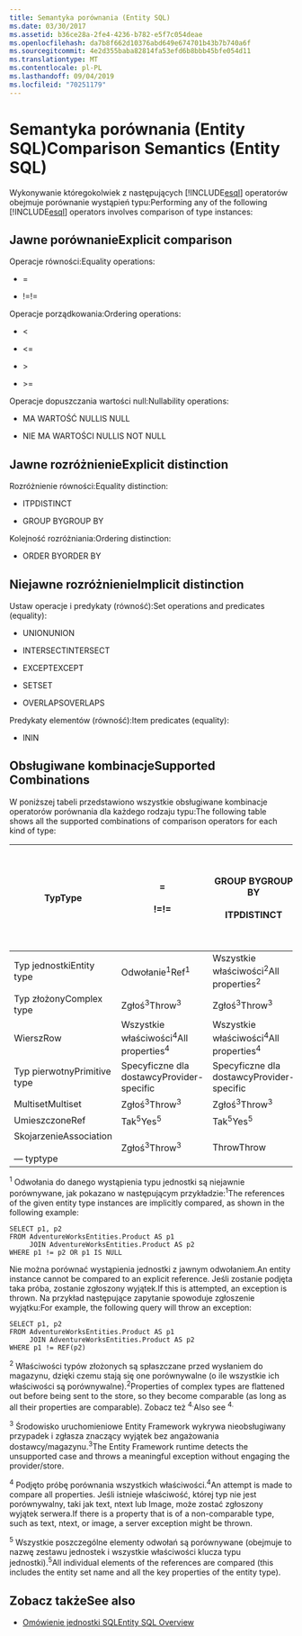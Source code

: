 ```yaml
---
title: Semantyka porównania (Entity SQL)
ms.date: 03/30/2017
ms.assetid: b36ce28a-2fe4-4236-b782-e5f7c054deae
ms.openlocfilehash: da7b8f662d10376abd649e674701b43b7b740a6f
ms.sourcegitcommit: 4e2d355baba82814fa53efd6b8bbb45bfe054d11
ms.translationtype: MT
ms.contentlocale: pl-PL
ms.lasthandoff: 09/04/2019
ms.locfileid: "70251179"
---
```

# <a name="comparison-semantics-entity-sql"></a><span data-ttu-id="f054e-102">Semantyka porównania (Entity SQL)</span><span class="sxs-lookup"><span data-stu-id="f054e-102">Comparison Semantics (Entity SQL)</span></span>
<span data-ttu-id="f054e-103">Wykonywanie któregokolwiek z następujących [!INCLUDE[esql](../../../../../../includes/esql-md.md)] operatorów obejmuje porównanie wystąpień typu:</span><span class="sxs-lookup"><span data-stu-id="f054e-103">Performing any of the following [!INCLUDE[esql](../../../../../../includes/esql-md.md)] operators involves comparison of type instances:</span></span>  
  
## <a name="explicit-comparison"></a><span data-ttu-id="f054e-104">Jawne porównanie</span><span class="sxs-lookup"><span data-stu-id="f054e-104">Explicit comparison</span></span>  
 <span data-ttu-id="f054e-105">Operacje równości:</span><span class="sxs-lookup"><span data-stu-id="f054e-105">Equality operations:</span></span>  
  
- =  
  
- <span data-ttu-id="f054e-106">!=</span><span class="sxs-lookup"><span data-stu-id="f054e-106">!=</span></span>  
  
 <span data-ttu-id="f054e-107">Operacje porządkowania:</span><span class="sxs-lookup"><span data-stu-id="f054e-107">Ordering operations:</span></span>  
  
- <  
  
- \<=  
  
- \>  
  
- \>=  
  
 <span data-ttu-id="f054e-108">Operacje dopuszczania wartości null:</span><span class="sxs-lookup"><span data-stu-id="f054e-108">Nullability operations:</span></span>  
  
- <span data-ttu-id="f054e-109">MA WARTOŚĆ NULL</span><span class="sxs-lookup"><span data-stu-id="f054e-109">IS NULL</span></span>  
  
- <span data-ttu-id="f054e-110">NIE MA WARTOŚCI NULL</span><span class="sxs-lookup"><span data-stu-id="f054e-110">IS NOT NULL</span></span>  
  
## <a name="explicit-distinction"></a><span data-ttu-id="f054e-111">Jawne rozróżnienie</span><span class="sxs-lookup"><span data-stu-id="f054e-111">Explicit distinction</span></span>  
 <span data-ttu-id="f054e-112">Rozróżnienie równości:</span><span class="sxs-lookup"><span data-stu-id="f054e-112">Equality distinction:</span></span>  
  
- <span data-ttu-id="f054e-113">ITP</span><span class="sxs-lookup"><span data-stu-id="f054e-113">DISTINCT</span></span>  
  
- <span data-ttu-id="f054e-114">GROUP BY</span><span class="sxs-lookup"><span data-stu-id="f054e-114">GROUP BY</span></span>  
  
 <span data-ttu-id="f054e-115">Kolejność rozróżniania:</span><span class="sxs-lookup"><span data-stu-id="f054e-115">Ordering distinction:</span></span>  
  
- <span data-ttu-id="f054e-116">ORDER BY</span><span class="sxs-lookup"><span data-stu-id="f054e-116">ORDER BY</span></span>  
  
## <a name="implicit-distinction"></a><span data-ttu-id="f054e-117">Niejawne rozróżnienie</span><span class="sxs-lookup"><span data-stu-id="f054e-117">Implicit distinction</span></span>  
 <span data-ttu-id="f054e-118">Ustaw operacje i predykaty (równość):</span><span class="sxs-lookup"><span data-stu-id="f054e-118">Set operations and predicates (equality):</span></span>  
  
- <span data-ttu-id="f054e-119">UNION</span><span class="sxs-lookup"><span data-stu-id="f054e-119">UNION</span></span>  
  
- <span data-ttu-id="f054e-120">INTERSECT</span><span class="sxs-lookup"><span data-stu-id="f054e-120">INTERSECT</span></span>  
  
- <span data-ttu-id="f054e-121">EXCEPT</span><span class="sxs-lookup"><span data-stu-id="f054e-121">EXCEPT</span></span>  
  
- <span data-ttu-id="f054e-122">SET</span><span class="sxs-lookup"><span data-stu-id="f054e-122">SET</span></span>  
  
- <span data-ttu-id="f054e-123">OVERLAPS</span><span class="sxs-lookup"><span data-stu-id="f054e-123">OVERLAPS</span></span>  
  
 <span data-ttu-id="f054e-124">Predykaty elementów (równość):</span><span class="sxs-lookup"><span data-stu-id="f054e-124">Item predicates (equality):</span></span>  
  
- <span data-ttu-id="f054e-125">IN</span><span class="sxs-lookup"><span data-stu-id="f054e-125">IN</span></span>  
  
## <a name="supported-combinations"></a><span data-ttu-id="f054e-126">Obsługiwane kombinacje</span><span class="sxs-lookup"><span data-stu-id="f054e-126">Supported Combinations</span></span>  
 <span data-ttu-id="f054e-127">W poniższej tabeli przedstawiono wszystkie obsługiwane kombinacje operatorów porównania dla każdego rodzaju typu:</span><span class="sxs-lookup"><span data-stu-id="f054e-127">The following table shows all the supported combinations of comparison operators for each kind of type:</span></span>  
  
|<span data-ttu-id="f054e-128">**Typ**</span><span class="sxs-lookup"><span data-stu-id="f054e-128">**Type**</span></span>|**=**<br /><br /> <span data-ttu-id="f054e-129">**\!=**</span><span class="sxs-lookup"><span data-stu-id="f054e-129">**!=**</span></span>|<span data-ttu-id="f054e-130">**GROUP BY**</span><span class="sxs-lookup"><span data-stu-id="f054e-130">**GROUP BY**</span></span><br /><br /> <span data-ttu-id="f054e-131">**ITP**</span><span class="sxs-lookup"><span data-stu-id="f054e-131">**DISTINCT**</span></span>|<span data-ttu-id="f054e-132">**UNION**</span><span class="sxs-lookup"><span data-stu-id="f054e-132">**UNION**</span></span><br /><br /> <span data-ttu-id="f054e-133">**INTERSECT**</span><span class="sxs-lookup"><span data-stu-id="f054e-133">**INTERSECT**</span></span><br /><br /> <span data-ttu-id="f054e-134">**EXCEPT**</span><span class="sxs-lookup"><span data-stu-id="f054e-134">**EXCEPT**</span></span><br /><br /> <span data-ttu-id="f054e-135">**SET**</span><span class="sxs-lookup"><span data-stu-id="f054e-135">**SET**</span></span><br /><br /> <span data-ttu-id="f054e-136">**OVERLAPS**</span><span class="sxs-lookup"><span data-stu-id="f054e-136">**OVERLAPS**</span></span>|<span data-ttu-id="f054e-137">**IN**</span><span class="sxs-lookup"><span data-stu-id="f054e-137">**IN**</span></span>|<span data-ttu-id="f054e-138">**<   <=**</span><span class="sxs-lookup"><span data-stu-id="f054e-138">**<   <=**</span></span><br /><br /> <span data-ttu-id="f054e-139">**>   >=**</span><span class="sxs-lookup"><span data-stu-id="f054e-139">**>   >=**</span></span>|<span data-ttu-id="f054e-140">**ORDER BY**</span><span class="sxs-lookup"><span data-stu-id="f054e-140">**ORDER BY**</span></span>|<span data-ttu-id="f054e-141">**MA WARTOŚĆ NULL**</span><span class="sxs-lookup"><span data-stu-id="f054e-141">**IS NULL**</span></span><br /><br /> <span data-ttu-id="f054e-142">**NIE MA WARTOŚCI NULL**</span><span class="sxs-lookup"><span data-stu-id="f054e-142">**IS NOT NULL**</span></span>|  
|-|-|-|-|-|-|-|-|  
|<span data-ttu-id="f054e-143">Typ jednostki</span><span class="sxs-lookup"><span data-stu-id="f054e-143">Entity type</span></span>|<span data-ttu-id="f054e-144">Odwołanie<sup>1</sup></span><span class="sxs-lookup"><span data-stu-id="f054e-144">Ref<sup>1</sup></span></span>|<span data-ttu-id="f054e-145">Wszystkie właściwości<sup>2</sup></span><span class="sxs-lookup"><span data-stu-id="f054e-145">All properties<sup>2</sup></span></span>|<span data-ttu-id="f054e-146">Wszystkie właściwości<sup>2</sup></span><span class="sxs-lookup"><span data-stu-id="f054e-146">All properties<sup>2</sup></span></span>|<span data-ttu-id="f054e-147">Wszystkie właściwości<sup>2</sup></span><span class="sxs-lookup"><span data-stu-id="f054e-147">All properties<sup>2</sup></span></span>|<span data-ttu-id="f054e-148">Zgłoś<sup>3</sup></span><span class="sxs-lookup"><span data-stu-id="f054e-148">Throw<sup>3</sup></span></span>|<span data-ttu-id="f054e-149">Zgłoś<sup>3</sup></span><span class="sxs-lookup"><span data-stu-id="f054e-149">Throw<sup>3</sup></span></span>|<span data-ttu-id="f054e-150">Odwołanie<sup>1</sup></span><span class="sxs-lookup"><span data-stu-id="f054e-150">Ref<sup>1</sup></span></span>|  
|<span data-ttu-id="f054e-151">Typ złożony</span><span class="sxs-lookup"><span data-stu-id="f054e-151">Complex type</span></span>|<span data-ttu-id="f054e-152">Zgłoś<sup>3</sup></span><span class="sxs-lookup"><span data-stu-id="f054e-152">Throw<sup>3</sup></span></span>|<span data-ttu-id="f054e-153">Zgłoś<sup>3</sup></span><span class="sxs-lookup"><span data-stu-id="f054e-153">Throw<sup>3</sup></span></span>|<span data-ttu-id="f054e-154">Zgłoś<sup>3</sup></span><span class="sxs-lookup"><span data-stu-id="f054e-154">Throw<sup>3</sup></span></span>|<span data-ttu-id="f054e-155">Zgłoś<sup>3</sup></span><span class="sxs-lookup"><span data-stu-id="f054e-155">Throw<sup>3</sup></span></span>|<span data-ttu-id="f054e-156">Zgłoś<sup>3</sup></span><span class="sxs-lookup"><span data-stu-id="f054e-156">Throw<sup>3</sup></span></span>|<span data-ttu-id="f054e-157">Zgłoś<sup>3</sup></span><span class="sxs-lookup"><span data-stu-id="f054e-157">Throw<sup>3</sup></span></span>|<span data-ttu-id="f054e-158">Zgłoś<sup>3</sup></span><span class="sxs-lookup"><span data-stu-id="f054e-158">Throw<sup>3</sup></span></span>|  
|<span data-ttu-id="f054e-159">Wiersz</span><span class="sxs-lookup"><span data-stu-id="f054e-159">Row</span></span>|<span data-ttu-id="f054e-160">Wszystkie właściwości<sup>4</sup></span><span class="sxs-lookup"><span data-stu-id="f054e-160">All properties<sup>4</sup></span></span>|<span data-ttu-id="f054e-161">Wszystkie właściwości<sup>4</sup></span><span class="sxs-lookup"><span data-stu-id="f054e-161">All properties<sup>4</sup></span></span>|<span data-ttu-id="f054e-162">Wszystkie właściwości<sup>4</sup></span><span class="sxs-lookup"><span data-stu-id="f054e-162">All properties<sup>4</sup></span></span>|<span data-ttu-id="f054e-163">Zgłoś<sup>3</sup></span><span class="sxs-lookup"><span data-stu-id="f054e-163">Throw<sup>3</sup></span></span>|<span data-ttu-id="f054e-164">Zgłoś<sup>3</sup></span><span class="sxs-lookup"><span data-stu-id="f054e-164">Throw<sup>3</sup></span></span>|<span data-ttu-id="f054e-165">Wszystkie właściwości<sup>4</sup></span><span class="sxs-lookup"><span data-stu-id="f054e-165">All properties<sup>4</sup></span></span>|<span data-ttu-id="f054e-166">Zgłoś<sup>3</sup></span><span class="sxs-lookup"><span data-stu-id="f054e-166">Throw<sup>3</sup></span></span>|  
|<span data-ttu-id="f054e-167">Typ pierwotny</span><span class="sxs-lookup"><span data-stu-id="f054e-167">Primitive type</span></span>|<span data-ttu-id="f054e-168">Specyficzne dla dostawcy</span><span class="sxs-lookup"><span data-stu-id="f054e-168">Provider-specific</span></span>|<span data-ttu-id="f054e-169">Specyficzne dla dostawcy</span><span class="sxs-lookup"><span data-stu-id="f054e-169">Provider-specific</span></span>|<span data-ttu-id="f054e-170">Specyficzne dla dostawcy</span><span class="sxs-lookup"><span data-stu-id="f054e-170">Provider-specific</span></span>|<span data-ttu-id="f054e-171">Specyficzne dla dostawcy</span><span class="sxs-lookup"><span data-stu-id="f054e-171">Provider-specific</span></span>|<span data-ttu-id="f054e-172">Specyficzne dla dostawcy</span><span class="sxs-lookup"><span data-stu-id="f054e-172">Provider-specific</span></span>|<span data-ttu-id="f054e-173">Specyficzne dla dostawcy</span><span class="sxs-lookup"><span data-stu-id="f054e-173">Provider-specific</span></span>|<span data-ttu-id="f054e-174">Specyficzne dla dostawcy</span><span class="sxs-lookup"><span data-stu-id="f054e-174">Provider-specific</span></span>|  
|<span data-ttu-id="f054e-175">Multiset</span><span class="sxs-lookup"><span data-stu-id="f054e-175">Multiset</span></span>|<span data-ttu-id="f054e-176">Zgłoś<sup>3</sup></span><span class="sxs-lookup"><span data-stu-id="f054e-176">Throw<sup>3</sup></span></span>|<span data-ttu-id="f054e-177">Zgłoś<sup>3</sup></span><span class="sxs-lookup"><span data-stu-id="f054e-177">Throw<sup>3</sup></span></span>|<span data-ttu-id="f054e-178">Zgłoś<sup>3</sup></span><span class="sxs-lookup"><span data-stu-id="f054e-178">Throw<sup>3</sup></span></span>|<span data-ttu-id="f054e-179">Zgłoś<sup>3</sup></span><span class="sxs-lookup"><span data-stu-id="f054e-179">Throw<sup>3</sup></span></span>|<span data-ttu-id="f054e-180">Zgłoś<sup>3</sup></span><span class="sxs-lookup"><span data-stu-id="f054e-180">Throw<sup>3</sup></span></span>|<span data-ttu-id="f054e-181">Zgłoś<sup>3</sup></span><span class="sxs-lookup"><span data-stu-id="f054e-181">Throw<sup>3</sup></span></span>|<span data-ttu-id="f054e-182">Zgłoś<sup>3</sup></span><span class="sxs-lookup"><span data-stu-id="f054e-182">Throw<sup>3</sup></span></span>|  
|<span data-ttu-id="f054e-183">Umieszczone</span><span class="sxs-lookup"><span data-stu-id="f054e-183">Ref</span></span>|<span data-ttu-id="f054e-184">Tak<sup>5</sup></span><span class="sxs-lookup"><span data-stu-id="f054e-184">Yes<sup>5</sup></span></span>|<span data-ttu-id="f054e-185">Tak<sup>5</sup></span><span class="sxs-lookup"><span data-stu-id="f054e-185">Yes<sup>5</sup></span></span>|<span data-ttu-id="f054e-186">Tak<sup>5</sup></span><span class="sxs-lookup"><span data-stu-id="f054e-186">Yes<sup>5</sup></span></span>|<span data-ttu-id="f054e-187">Tak<sup>5</sup></span><span class="sxs-lookup"><span data-stu-id="f054e-187">Yes<sup>5</sup></span></span>|<span data-ttu-id="f054e-188">Throw</span><span class="sxs-lookup"><span data-stu-id="f054e-188">Throw</span></span>|<span data-ttu-id="f054e-189">Throw</span><span class="sxs-lookup"><span data-stu-id="f054e-189">Throw</span></span>|<span data-ttu-id="f054e-190">Tak<sup>5</sup></span><span class="sxs-lookup"><span data-stu-id="f054e-190">Yes<sup>5</sup></span></span>|  
|<span data-ttu-id="f054e-191">Skojarzenie</span><span class="sxs-lookup"><span data-stu-id="f054e-191">Association</span></span><br /><br /> <span data-ttu-id="f054e-192">— typ</span><span class="sxs-lookup"><span data-stu-id="f054e-192">type</span></span>|<span data-ttu-id="f054e-193">Zgłoś<sup>3</sup></span><span class="sxs-lookup"><span data-stu-id="f054e-193">Throw<sup>3</sup></span></span>|<span data-ttu-id="f054e-194">Throw</span><span class="sxs-lookup"><span data-stu-id="f054e-194">Throw</span></span>|<span data-ttu-id="f054e-195">Throw</span><span class="sxs-lookup"><span data-stu-id="f054e-195">Throw</span></span>|<span data-ttu-id="f054e-196">Throw</span><span class="sxs-lookup"><span data-stu-id="f054e-196">Throw</span></span>|<span data-ttu-id="f054e-197">Zgłoś<sup>3</sup></span><span class="sxs-lookup"><span data-stu-id="f054e-197">Throw<sup>3</sup></span></span>|<span data-ttu-id="f054e-198">Zgłoś<sup>3</sup></span><span class="sxs-lookup"><span data-stu-id="f054e-198">Throw<sup>3</sup></span></span>|<span data-ttu-id="f054e-199">Zgłoś<sup>3</sup></span><span class="sxs-lookup"><span data-stu-id="f054e-199">Throw<sup>3</sup></span></span>|  
  
 <span data-ttu-id="f054e-200"><sup>1</sup> Odwołania do danego wystąpienia typu jednostki są niejawnie porównywane, jak pokazano w następującym przykładzie:</span><span class="sxs-lookup"><span data-stu-id="f054e-200"><sup>1</sup>The references of the given entity type instances are implicitly compared, as shown in the following example:</span></span>  
  
```  
SELECT p1, p2   
FROM AdventureWorksEntities.Product AS p1   
     JOIN AdventureWorksEntities.Product AS p2   
WHERE p1 != p2 OR p1 IS NULL  
```  
  
 <span data-ttu-id="f054e-201">Nie można porównać wystąpienia jednostki z jawnym odwołaniem.</span><span class="sxs-lookup"><span data-stu-id="f054e-201">An entity instance cannot be compared to an explicit reference.</span></span> <span data-ttu-id="f054e-202">Jeśli zostanie podjęta taka próba, zostanie zgłoszony wyjątek.</span><span class="sxs-lookup"><span data-stu-id="f054e-202">If this is attempted, an exception is thrown.</span></span> <span data-ttu-id="f054e-203">Na przykład następujące zapytanie spowoduje zgłoszenie wyjątku:</span><span class="sxs-lookup"><span data-stu-id="f054e-203">For example, the following query will throw an exception:</span></span>  
  
```  
SELECT p1, p2   
FROM AdventureWorksEntities.Product AS p1   
     JOIN AdventureWorksEntities.Product AS p2   
WHERE p1 != REF(p2)  
```  
  
 <span data-ttu-id="f054e-204"><sup>2</sup> Właściwości typów złożonych są spłaszczane przed wysłaniem do magazynu, dzięki czemu stają się one porównywalne (o ile wszystkie ich właściwości są porównywalne).</span><span class="sxs-lookup"><span data-stu-id="f054e-204"><sup>2</sup>Properties of complex types are flattened out before being sent to the store, so they become comparable (as long as all their properties are comparable).</span></span> <span data-ttu-id="f054e-205">Zobacz też <sup>4.</sup></span><span class="sxs-lookup"><span data-stu-id="f054e-205">Also see <sup>4.</sup></span></span>  
  
 <span data-ttu-id="f054e-206"><sup>3</sup> Środowisko uruchomieniowe Entity Framework wykrywa nieobsługiwany przypadek i zgłasza znaczący wyjątek bez angażowania dostawcy/magazynu.</span><span class="sxs-lookup"><span data-stu-id="f054e-206"><sup>3</sup>The Entity Framework runtime detects the unsupported case and throws a meaningful exception without engaging the provider/store.</span></span>  
  
 <span data-ttu-id="f054e-207"><sup>4</sup> Podjęto próbę porównania wszystkich właściwości.</span><span class="sxs-lookup"><span data-stu-id="f054e-207"><sup>4</sup>An attempt is made to compare all properties.</span></span> <span data-ttu-id="f054e-208">Jeśli istnieje właściwość, której typ nie jest porównywalny, taki jak text, ntext lub Image, może zostać zgłoszony wyjątek serwera.</span><span class="sxs-lookup"><span data-stu-id="f054e-208">If there is a property that is of a non-comparable type, such as text, ntext, or image, a server exception might be thrown.</span></span>  
  
 <span data-ttu-id="f054e-209"><sup>5</sup> Wszystkie poszczególne elementy odwołań są porównywane (obejmuje to nazwę zestawu jednostek i wszystkie właściwości klucza typu jednostki).</span><span class="sxs-lookup"><span data-stu-id="f054e-209"><sup>5</sup>All individual elements of the references are compared (this includes the entity set name and all the key properties of the entity type).</span></span>  
  
## <a name="see-also"></a><span data-ttu-id="f054e-210">Zobacz także</span><span class="sxs-lookup"><span data-stu-id="f054e-210">See also</span></span>

- [<span data-ttu-id="f054e-211">Omówienie jednostki SQL</span><span class="sxs-lookup"><span data-stu-id="f054e-211">Entity SQL Overview</span></span>](entity-sql-overview.md)
